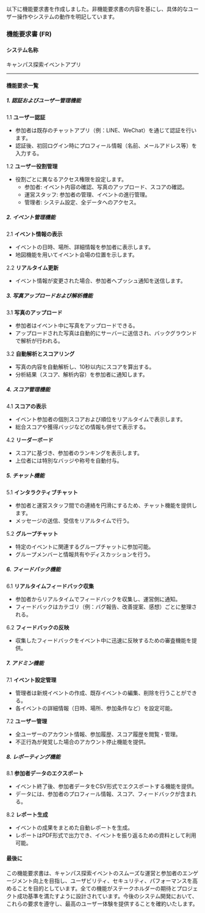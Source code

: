 以下に機能要求書を作成しました。非機能要求書の内容を基にし、具体的なユーザー操作やシステムの動作を明記しています。

### 機能要求書 (FR)

#### システム名称
キャンパス探索イベントアプリ

---

#### 機能要求一覧

##### 1. 認証およびユーザー管理機能
1.1 **ユーザー認証**
- 参加者は既存のチャットアプリ（例：LINE、WeChat）を通じて認証を行います。
- 認証後、初回ログイン時にプロフィール情報（名前、メールアドレス等）を入力する。

1.2 **ユーザー役割管理**
- 役割ごとに異なるアクセス権限を設定します。
  - 参加者: イベント内容の確認、写真のアップロード、スコアの確認。
  - 運営スタッフ: 参加者の管理、イベントの進行管理。
  - 管理者: システム設定、全データへのアクセス。

##### 2. イベント管理機能
2.1 **イベント情報の表示**
- イベントの日時、場所、詳細情報を参加者に表示します。
- 地図機能を用いてイベント会場の位置を示します。

2.2 **リアルタイム更新**
- イベント情報が変更された場合、参加者へプッシュ通知を送信します。

##### 3. 写真アップロードおよび解析機能
3.1 **写真のアップロード**
- 参加者はイベント中に写真をアップロードできる。
- アップロードされた写真は自動的にサーバーに送信され、バックグラウンドで解析が行われる。

3.2 **自動解析とスコアリング**
- 写真の内容を自動解析し、10秒以内にスコアを算出する。
- 分析結果（スコア、解析内容）を参加者に通知します。

##### 4. スコア管理機能
4.1 **スコアの表示**
- イベント参加者の個別スコアおよび順位をリアルタイムで表示します。
- 総合スコアや獲得バッジなどの情報も併せて表示する。

4.2 **リーダーボード**
- スコアに基づき、参加者のランキングを表示します。
- 上位者には特別なバッジや称号を自動付与。

##### 5. チャット機能
5.1 **インタラクティブチャット**
- 参加者と運営スタッフ間での連絡を円滑にするため、チャット機能を提供します。
- メッセージの送信、受信をリアルタイムで行う。

5.2 **グループチャット**
- 特定のイベントに関連するグループチャットに参加可能。
- グループメンバーと情報共有やディスカッションを行う。

##### 6. フィードバック機能
6.1 **リアルタイムフィードバック収集**
- 参加者からリアルタイムでフィードバックを収集し、運営側に通知。
- フィードバックはカテゴリ（例：バグ報告、改善提案、感想）ごとに整理される。

6.2 **フィードバックの反映**
- 収集したフィードバックをイベント中に迅速に反映するための審査機能を提供。

##### 7. アドミン機能
7.1 **イベント設定管理**
- 管理者は新規イベントの作成、既存イベントの編集、削除を行うことができる。
- 各イベントの詳細情報（日時、場所、参加条件など）を設定可能。

7.2 **ユーザー管理**
- 全ユーザーのアカウント情報、参加履歴、スコア履歴を閲覧・管理。
- 不正行為が発覚した場合のアカウント停止機能を提供。

##### 8. レポーティング機能
8.1 **参加者データのエクスポート**
- イベント終了後、参加者データをCSV形式でエクスポートする機能を提供。
- データには、参加者のプロフィール情報、スコア、フィードバックが含まれる。

8.2 **レポート生成**
- イベントの成果をまとめた自動レポートを生成。
- レポートはPDF形式で出力でき、イベントを振り返るための資料として利用可能。

#### 最後に

この機能要求書は、キャンパス探索イベントのスムーズな運営と参加者のエンゲージメント向上を目指し、ユーザビリティ、セキュリティ、パフォーマンスを高めることを目的としています。全ての機能がステークホルダーの期待とプロジェクト成功基準を満たすように設計されています。今後のシステム開発において、これらの要求を遵守し、最高のユーザー体験を提供することを確約いたします。